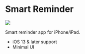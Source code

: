 # Smart Reminder

![](https://imgur.com/C85oJnP)

Smart reminder app for iPhone/iPad.

  - iOS 13 & later support
  - Minimal UI

